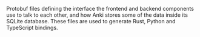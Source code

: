 Protobuf files defining the interface the frontend and backend components use to talk to each other,
and how Anki stores some of the data inside its SQLite database. These files are used to generate Rust, Python and TypeScript bindings.
